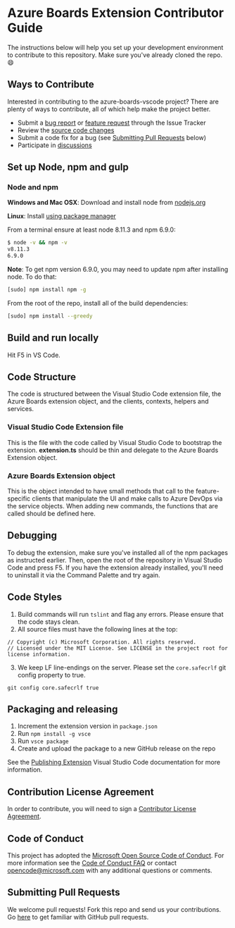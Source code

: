 # Azure Boards Extension Contributor Guide

The instructions below will help you set up your development environment to contribute to this repository.
Make sure you've already cloned the repo. :smile:

## Ways to Contribute

Interested in contributing to the azure-boards-vscode project? There are plenty of ways to contribute, all of which help make the project better.

- Submit a [bug report](https://github.com/microsoft/azure-boards-vscode/issues/new) or [feature request](https://github.com/microsoft/azure-boards-vscode/issues/new) through the Issue Tracker
- Review the [source code changes](https://github.com/microsoft/azure-boards-vscode/pulls)
- Submit a code fix for a bug (see [Submitting Pull Requests](#submitting-pull-requests) below)
- Participate in [discussions](https://github.com/microsoft/azure-boards-vscode/issues)

## Set up Node, npm and gulp

### Node and npm

**Windows and Mac OSX**: Download and install node from [nodejs.org](http://nodejs.org/)

**Linux**: Install [using package manager](https://nodejs.org/en/download/package-manager/)

From a terminal ensure at least node 8.11.3 and npm 6.9.0:

```bash
$ node -v && npm -v
v8.11.3
6.9.0
```

**Note**: To get npm version 6.9.0, you may need to update npm after installing node. To do that:

```bash
[sudo] npm install npm -g
```

From the root of the repo, install all of the build dependencies:

```bash
[sudo] npm install --greedy
```

## Build and run locally

Hit F5 in VS Code.

## Code Structure

The code is structured between the Visual Studio Code extension file, the Azure Boards extension object, and the clients, contexts, helpers and services.

### Visual Studio Code Extension file

This is the file with the code called by Visual Studio Code to bootstrap the extension. **extension.ts** should be thin and delegate to the Azure Boards Extension object.

### Azure Boards Extension object

This is the object intended to have small methods that call to the feature-specific clients that manipulate the UI and make calls to Azure DevOps via the service objects. When adding new commands, the functions that are called should be defined here.

## Debugging

To debug the extension, make sure you've installed all of the npm packages as instructed earlier. Then, open the root of the repository in Visual Studio Code and press F5. If you have the extension already installed, you'll need to uninstall it via the Command Palette and try again.

## Code Styles

1. Build commands will run `tslint` and flag any errors. Please ensure that the code stays clean.
2. All source files must have the following lines at the top:

```
// Copyright (c) Microsoft Corporation. All rights reserved.
// Licensed under the MIT License. See LICENSE in the project root for license information.
```

3. We keep LF line-endings on the server. Please set the `core.safecrlf` git config property to true.

```
git config core.safecrlf true
```

## Packaging and releasing

1. Increment the extension version in `package.json`
2. Run `npm install -g vsce`
3. Run `vsce package`
4. Create and upload the package to a new GitHub release on the repo

See the [Publishing Extension](https://code.visualstudio.com/api/working-with-extensions/publishing-extension) Visual Studio Code documentation for more information.

## Contribution License Agreement

In order to contribute, you will need to sign a [Contributor License Agreement](https://cla.microsoft.com/).

## Code of Conduct

This project has adopted the [Microsoft Open Source Code of Conduct](https://opensource.microsoft.com/codeofconduct/). For more information see the [Code of Conduct FAQ](https://opensource.microsoft.com/codeofconduct/faq/) or contact [opencode@microsoft.com](mailto:opencode@microsoft.com) with any additional questions or comments.

## Submitting Pull Requests

We welcome pull requests! Fork this repo and send us your contributions. Go [here](https://help.github.com/articles/using-pull-requests/) to get familiar with GitHub pull requests.
